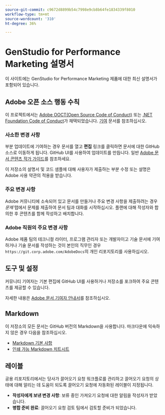 ```yaml
---
source-git-commit: c9672d8899b54c7998e9cb8b64fe1834339f8010
workflow-type: tm+mt
source-wordcount: '310'
ht-degree: 36%

---
```

# GenStudio for Performance Marketing 설명서

이 사이트에는 GenStudio for Performance Marketing 제품에 대한 최신 설명서가 포함되어 있습니다.

## Adobe 오픈 소스 행동 수칙

이 프로젝트에서는 [Adobe OOCT(Open Source Code of Conduct)](code-of-conduct.md) 또는 [.NET Foundation Code of Conduct](https://dotnetfoundation.org/about/policies/code-of-conduct)가 채택되었습니다. [기여](contributing.md) 문서를 참조하십시오.

### 사소한 변경 사항

부분 업데이트에 기여하는 경우 문서를 열고 **편집** 링크를 클릭하면 문서에 대한 GitHub 소스로 이동하게 됩니다. GitHub UI를 사용하여 업데이트를 만듭니다. 일반 [Adobe 문서 콘텐츠 작가 가이드](https://experienceleague.adobe.com/ko/docs/contributor/contributor-guide/introduction)를 참조하세요.

이 저장소의 설명서 및 코드 샘플에 대해 사용자가 제출하는 부분 수정 또는 설명은 Adobe 사용 약관의 적용을 받습니다.

### 주요 변경 사항

Adobe 커뮤니티에 소속되어 있고 문서를 만들거나 주요 변경 사항을 제출하려는 경우 _문제_ 탭에서 문제를 제출하여 문서 팀과 대화를 시작하십시오. 플랜에 대해 작성자와 합의한 후 콘텐츠를 함께 작성하고 배치합니다.

### Adobe 직원의 주요 변경 사항

Adobe 제품 팀의 테크니컬 라이터, 프로그램 관리자 또는 개발자이고 기술 문서에 기여하거나 기술 문서를 작성하는 것이 본인의 직무인 경우 `https://git.corp.adobe.com/AdobeDocs`의 개인 리포지토리를 사용하십시오.

## 도구 및 설정

커뮤니티 기여자는 기본 편집에 GitHub UI를 사용하거나 저장소를 포크하여 주요 콘텐츠를 제공할 수 있습니다.

자세한 내용은 [Adobe 문서 기여자 안내서](https://experienceleague.adobe.com/ko/docs/contributor/contributor-guide/introduction)를 참조하십시오.

## Markdown

이 저장소의 모든 문서는 GitHub 버전의 Markdown을 사용합니다. 마크다운에 익숙하지 않은 경우 다음을 참조하십시오.

- [Markdown 기본 사항](https://docs.github.com/en/get-started/writing-on-github/getting-started-with-writing-and-formatting-on-github/basic-writing-and-formatting-syntax)
- [인쇄 가능 Markdown 치트시트](https://docs.github.com/en/get-started/getting-started-with-git/git-cheatsheet)

## 레이블

공용 리포지토리에서는 당사가 끌어오기 요청 워크플로를 관리하고 끌어오기 요청의 상태에 대해 알리는 데 도움이 되도록 끌어오기 요청에 자동화된 레이블이 지정됩니다.

- **작성자에게 보낸 변경 사항**: 보류 중인 가져오기 요청에 대한 알림을 작성자가 받았습니다.
- **병합 준비 완료**: 끌어오기 요청 검토 팀에서 검토할 준비가 되었습니다.
